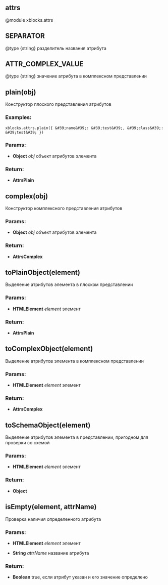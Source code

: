 

<!-- Start src/lib/xblocks/attrs.js -->

## attrs

@module xblocks.attrs

## SEPARATOR

@type {string} разделитель названия атрибута

## ATTR_COMPLEX_VALUE

@type {string} значение атрибута в комплексном представлении

## plain(obj)

Конструктор плоского представления атрибутов

### Examples:

    xblocks.attrs.plain({ &#39;name&#39;: &#39;test&#39;, &#39;class&#39;: &#39;test&#39; })

### Params: 

* **Object** *obj* объект атрибутов элемента

### Return:

* **AttrsPlain** 

## complex(obj)

Конструктор комплексного представления атрибутов

### Params: 

* **Object** *obj* объект атрибутов элемента

### Return:

* **AttrsComplex** 

## toPlainObject(element)

Выделение атрибутов элемента в плоском представлении

### Params: 

* **HTMLElement** *element* элемент

### Return:

* **AttrsPlain** 

## toComplexObject(element)

Выделение атрибутов элемента в комплексном представлении

### Params: 

* **HTMLElement** *element* элемент

### Return:

* **AttrsComplex** 

## toSchemaObject(element)

Выделение атрибутов элемента в представлении, пригодном для проверки со схемой

### Params: 

* **HTMLElement** *element* элемент

### Return:

* **Object** 

## isEmpty(element, attrName)

Проверка наличия определенного атрибута

### Params: 

* **HTMLElement** *element* элемент

* **String** *attrName* название атрибута

### Return:

* **Boolean** true, если атрибут указан и его значение определено

<!-- End src/lib/xblocks/attrs.js -->

